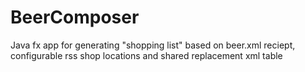 # BeerComposer
Java fx app for generating "shopping list" based on beer.xml reciept, configurable rss shop locations and shared replacement xml table

